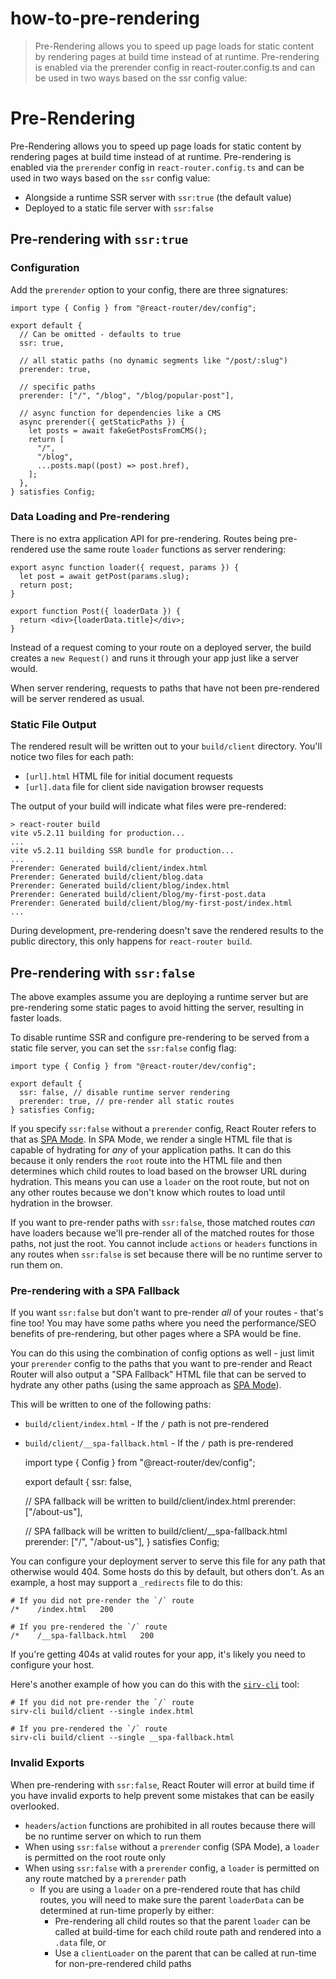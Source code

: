 # how-to-pre-rendering

> Pre-Rendering allows you to speed up page loads for static content by rendering pages at build time instead of at runtime. Pre-rendering is enabled via the prerender config in react-router.config.ts and can be used in two ways based on the ssr config value:

# Pre-Rendering

Pre-Rendering allows you to speed up page loads for static content by rendering pages at build time instead of at runtime. Pre-rendering is enabled via the `prerender` config in `react-router.config.ts` and can be used in two ways based on the `ssr` config value:

- Alongside a runtime SSR server with `ssr:true` (the default value)
- Deployed to a static file server with `ssr:false`

## Pre-rendering with `ssr:true`

### Configuration

Add the `prerender` option to your config, there are three signatures:

    import type { Config } from "@react-router/dev/config";

    export default {
      // Can be omitted - defaults to true
      ssr: true,

      // all static paths (no dynamic segments like "/post/:slug")
      prerender: true,

      // specific paths
      prerender: ["/", "/blog", "/blog/popular-post"],

      // async function for dependencies like a CMS
      async prerender({ getStaticPaths }) {
        let posts = await fakeGetPostsFromCMS();
        return [
          "/",
          "/blog",
          ...posts.map((post) => post.href),
        ];
      },
    } satisfies Config;

### Data Loading and Pre-rendering

There is no extra application API for pre-rendering. Routes being pre-rendered use the same route `loader` functions as server rendering:

    export async function loader({ request, params }) {
      let post = await getPost(params.slug);
      return post;
    }

    export function Post({ loaderData }) {
      return <div>{loaderData.title}</div>;
    }

Instead of a request coming to your route on a deployed server, the build creates a `new Request()` and runs it through your app just like a server would.

When server rendering, requests to paths that have not been pre-rendered will be server rendered as usual.

### Static File Output

The rendered result will be written out to your `build/client` directory. You'll notice two files for each path:

- `[url].html` HTML file for initial document requests
- `[url].data` file for client side navigation browser requests

The output of your build will indicate what files were pre-rendered:

    > react-router build
    vite v5.2.11 building for production...
    ...
    vite v5.2.11 building SSR bundle for production...
    ...
    Prerender: Generated build/client/index.html
    Prerender: Generated build/client/blog.data
    Prerender: Generated build/client/blog/index.html
    Prerender: Generated build/client/blog/my-first-post.data
    Prerender: Generated build/client/blog/my-first-post/index.html
    ...

During development, pre-rendering doesn't save the rendered results to the public directory, this only happens for `react-router build`.

## Pre-rendering with `ssr:false`

The above examples assume you are deploying a runtime server but are pre-rendering some static pages to avoid hitting the server, resulting in faster loads.

To disable runtime SSR and configure pre-rendering to be served from a static file server, you can set the `ssr:false` config flag:

    import type { Config } from "@react-router/dev/config";

    export default {
      ssr: false, // disable runtime server rendering
      prerender: true, // pre-render all static routes
    } satisfies Config;

If you specify `ssr:false` without a `prerender` config, React Router refers to that as [SPA Mode](./spa). In SPA Mode, we render a single HTML file that is capable of hydrating for _any_ of your application paths. It can do this because it only renders the `root` route into the HTML file and then determines which child routes to load based on the browser URL during hydration. This means you can use a `loader` on the root route, but not on any other routes because we don't know which routes to load until hydration in the browser.

If you want to pre-render paths with `ssr:false`, those matched routes _can_ have loaders because we'll pre-render all of the matched routes for those paths, not just the root. You cannot include `actions` or `headers` functions in any routes when `ssr:false` is set because there will be no runtime server to run them on.

### Pre-rendering with a SPA Fallback

If you want `ssr:false` but don't want to pre-render _all_ of your routes - that's fine too! You may have some paths where you need the performance/SEO benefits of pre-rendering, but other pages where a SPA would be fine.

You can do this using the combination of config options as well - just limit your `prerender` config to the paths that you want to pre-render and React Router will also output a "SPA Fallback" HTML file that can be served to hydrate any other paths (using the same approach as [SPA Mode](./spa)).

This will be written to one of the following paths:

- `build/client/index.html` - If the `/` path is not pre-rendered
- `build/client/__spa-fallback.html` - If the `/` path is pre-rendered

  import type { Config } from "@react-router/dev/config";

  export default {
  ssr: false,

  // SPA fallback will be written to build/client/index.html
  prerender: ["/about-us"],

  // SPA fallback will be written to build/client/\_\_spa-fallback.html
  prerender: ["/", "/about-us"],
  } satisfies Config;

You can configure your deployment server to serve this file for any path that otherwise would 404. Some hosts do this by default, but others don't. As an example, a host may support a `_redirects` file to do this:

    # If you did not pre-render the `/` route
    /*    /index.html   200

    # If you pre-rendered the `/` route
    /*    /__spa-fallback.html   200

If you're getting 404s at valid routes for your app, it's likely you need to configure your host.

Here's another example of how you can do this with the [`sirv-cli`](https://www.npmjs.com/package/sirv-cli#user-content-single-page-applications) tool:

    # If you did not pre-render the `/` route
    sirv-cli build/client --single index.html

    # If you pre-rendered the `/` route
    sirv-cli build/client --single __spa-fallback.html

### Invalid Exports

When pre-rendering with `ssr:false`, React Router will error at build time if you have invalid exports to help prevent some mistakes that can be easily overlooked.

- `headers`/`action` functions are prohibited in all routes because there will be no runtime server on which to run them
- When using `ssr:false` without a `prerender` config (SPA Mode), a `loader` is permitted on the root route only
- When using `ssr:false` with a `prerender` config, a `loader` is permitted on any route matched by a `prerender` path
  - If you are using a `loader` on a pre-rendered route that has child routes, you will need to make sure the parent `loaderData` can be determined at run-time properly by either:
    - Pre-rendering all child routes so that the parent `loader` can be called at build-time for each child route path and rendered into a `.data` file, or
    - Use a `clientLoader` on the parent that can be called at run-time for non-pre-rendered child paths
